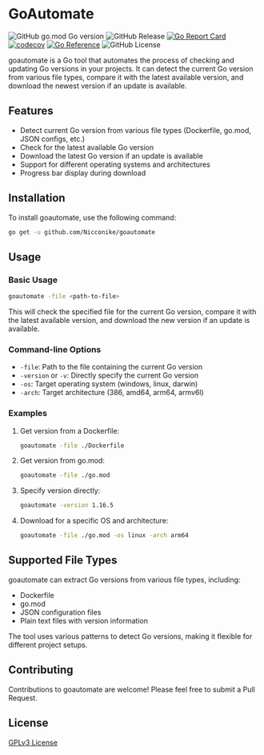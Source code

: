 # GoAutomate

![GitHub go.mod Go version](https://img.shields.io/github/go-mod/go-version/nicconike/goautomate)
![GitHub Release](https://img.shields.io/github/v/release/nicconike/goautomate)
[![Go Report Card](https://goreportcard.com/badge/github.com/Nicconike/goautomate)](https://goreportcard.com/report/github.com/Nicconike/goautomate)
[![codecov](https://codecov.io/gh/Nicconike/goautomate/graph/badge.svg?token=MPIX1QLEYJ)](https://codecov.io/gh/Nicconike/goautomate)
[![Go Reference](https://pkg.go.dev/badge/github.com/Nicconike/goautomate.svg)](https://pkg.go.dev/github.com/Nicconike/goautomate)
![GitHub License](https://img.shields.io/github/license/nicconike/goautomate)

goautomate is a Go tool that automates the process of checking and updating Go versions in your projects. It can detect the current Go version from various file types, compare it with the latest available version, and download the newest version if an update is available.

## Features

- Detect current Go version from various file types (Dockerfile, go.mod, JSON configs, etc.)
- Check for the latest available Go version
- Download the latest Go version if an update is available
- Support for different operating systems and architectures
- Progress bar display during download

## Installation

To install goautomate, use the following command:
```sh
go get -u github.com/Nicconike/goautomate
```

## Usage

### Basic Usage

```sh
goautomate -file <path-to-file>
```

This will check the specified file for the current Go version, compare it with the latest available version, and download the new version if an update is available.

### Command-line Options

- `-file`: Path to the file containing the current Go version
- `-version` or `-v`: Directly specify the current Go version
- `-os`: Target operating system (windows, linux, darwin)
- `-arch`: Target architecture (386, amd64, arm64, armv6l)

### Examples

1. Get version from a Dockerfile:
	```sh
	goautomate -file ./Dockerfile
	```

2. Get version from go.mod:
	```sh
	goautomate -file ./go.mod
	```

3. Specify version directly:
	```sh
	goautomate -version 1.16.5
	```

4. Download for a specific OS and architecture:
	```sh
	goautomate -file ./go.mod -os linux -arch arm64
	```

## Supported File Types

goautomate can extract Go versions from various file types, including:

- Dockerfile
- go.mod
- JSON configuration files
- Plain text files with version information

The tool uses various patterns to detect Go versions, making it flexible for different project setups.

## Contributing

Contributions to goautomate are welcome! Please feel free to submit a Pull Request.

## License

[GPLv3 License](LICENSE)
